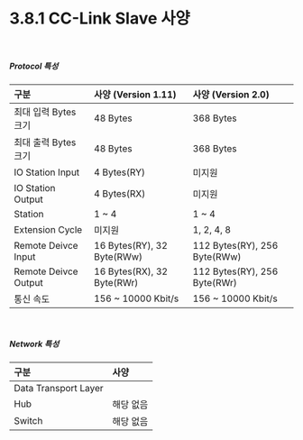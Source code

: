﻿# 3.8.1 CC-Link Slave 사양

<br>

##### Protocol 특성

| **구분**                   | **사양**  (Version 1.11)    | **사양**  (Version 2.0)     |
| :---                       | :---                       | :---                        |
| 최대 입력 Bytes 크기        | 48 Bytes                   | 368 Bytes                   |
| 최대 출력 Bytes 크기        | 48 Bytes                   | 368 Bytes                   |
| IO Station Input           | 4 Bytes(RY)                | 미지원                       |
| IO Station Output          | 4 Bytes(RX)                | 미지원                       |
| Station                    | 1 ~ 4                      | 1 ~ 4                       |
| Extension Cycle            | 미지원                      | 1, 2, 4, 8                  |
| Remote Deivce Input        | 16 Bytes(RY), 32 Byte(RWw) | 112 Bytes(RY), 256 Byte(RWw)|
| Remote Deivce Output       | 16 Bytes(RX), 32 Byte(RWr) | 112 Bytes(RY), 256 Byte(RWr)|
| 통신 속도                   | 156 ~ 10000 Kbit/s         | 156 ~ 10000 Kbit/s          |



<br>

##### Network 특성

| **구분**                       | **사양**                   |
| :---                           | :---                      |
| Data Transport Layer           |                           |
| Hub                            | 해당 없음                  |
| Switch                         | 해당 없음                  |
